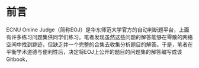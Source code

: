 # 前言

ECNU Online Judge（简称EOJ）是华东师范大学官方的自动判断题平台，上面有许多练习问题集供同学们练习。笔者发现虽然这些问题的解答能够在零散的网络空间中找到踪迹，但缺乏并一个完整的合集去收集分析题目的解答。于是，笔者在平衡学术道德与便利性后，决定将EOJ上公开的题目的问题集的解答编写成该Gitbook，
